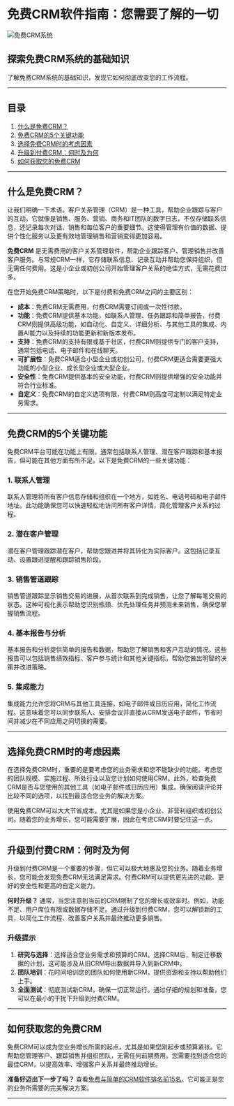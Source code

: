 # 免费CRM软件指南：您需要了解的一切

![免费CRM系统](https://github.com/user-attachments/assets/bc3acfb2-861c-4dd5-aaad-461edbe4e3ad)

## 探索免费CRM系统的基础知识

了解免费CRM系统的基础知识，发现它如何彻底改变您的工作流程。

---

## 目录

1. [什么是免费CRM？](#什么是免费crm)
2. [免费CRM的5个关键功能](#免费crm的5个关键功能)
3. [选择免费CRM时的考虑因素](#选择免费crm时的考虑因素)
4. [升级到付费CRM：何时及为何](#升级到付费crm何时及为何)
5. [如何获取您的免费CRM](#如何获取您的免费crm)

---

## 什么是免费CRM？

让我们明确一下术语。客户关系管理（CRM）是一种工具，帮助企业跟踪与客户的互动。它就像是销售、服务、营销、商务和IT团队的数字日志，不仅存储联系信息，还记录每次对话、销售和每位客户的重要细节。这使得管理有价值的数据、提供个性化服务以及更有效地管理销售和营销变得更加容易。

**免费CRM** 是无需费用的客户关系管理软件，帮助企业跟踪客户、管理销售并改善客户服务。与常规CRM一样，它存储联系信息、记录互动并帮助您保持组织，但无需任何费用。这是小企业或初创公司开始管理客户关系的绝佳方式，无需花费过多。

在您开始免费CRM策略时，以下是付费和免费CRM之间的主要区别：

- **成本**：免费CRM无需费用，付费CRM需要订阅或一次性付款。
- **功能**：免费CRM提供基本功能，如联系人管理、任务跟踪和简单报告，付费CRM则提供高级功能，如自动化、自定义、详细分析、与其他工具的集成、内置AI能力以及持续的功能更新和新版本发布。
- **支持**：免费CRM的支持有限或基于社区，付费CRM则提供专门的客户支持，通常包括电话、电子邮件和在线聊天。
- **可扩展性**：免费CRM适合小型企业或初创公司，付费CRM更适合需要更强大功能的小型企业、成长型企业或大型企业。
- **安全性**：免费CRM提供基本的安全功能，付费CRM则提供增强的安全功能并符合行业标准。
- **自定义**：免费CRM的自定义选项有限，付费CRM则高度可定制以满足特定业务需求。

---

## 免费CRM的5个关键功能

免费CRM平台可能在功能上有限。通常包括联系人管理、潜在客户跟踪和基本报告，但可能在其他方面有所不足。以下是免费CRM的一些关键功能：

### 1. 联系人管理

联系人管理将所有客户信息存储和组织在一个地方，如姓名、电话号码和电子邮件地址。此功能确保您可以快速轻松地访问所有客户详情，简化管理客户关系的过程。

### 2. 潜在客户管理

潜在客户管理跟踪潜在客户，帮助您跟进并将其转化为实际客户。这包括记录互动、设置跟进提醒和跟踪销售阶段。

### 3. 销售管道跟踪

销售管道跟踪显示销售交易的进展，从首次联系到完成销售，让您了解每笔交易的状态。这种可视化表示帮助您识别瓶颈、优先处理任务并预测未来销售，确保您掌握销售流程。

### 4. 基本报告与分析

基本报告和分析提供简单的报告和数据，帮助您了解销售和客户互动的情况。这些报告可以包括销售绩效指标、客户参与统计和其他关键指标，帮助您做出明智的决策并改进策略。

### 5. 集成能力

集成能力允许您将CRM与其他工具连接，如电子邮件或日历应用，简化工作流程。这意味着您可以同步联系人、安排会议并直接从CRM发送电子邮件，节省时间并减少在不同应用之间切换的需要。

---

## 选择免费CRM时的考虑因素

在选择免费CRM时，重要的是要考虑您的业务需求和您不能缺少的功能。考虑您的团队规模、实施过程、所处行业以及您计划如何使用CRM。此外，检查免费CRM是否与您使用的其他工具（如电子邮件或日历应用）集成。确保阅读评论并比较不同的选项，以找到最适合您业务的解决方案。

使用免费CRM可以大大节省成本，尤其是如果您是小企业、非营利组织或初创公司。随着您的业务增长，您可能需要扩展，因此在考虑CRM时要记住这一点。

---

## 升级到付费CRM：何时及为何

升级到付费CRM是一个重要的步骤，但它可以极大地惠及您的业务。随着业务增长，您可能会发现免费CRM无法满足需求。付费CRM可以提供更先进的功能、更好的安全性和更高的自定义能力。

**何时升级？** 通常，当您注意到当前的CRM限制了您的增长或效率时。例如，功能不足、用户席位有限或数据存储不足。通过升级到付费CRM，您可以解锁新的工具，以简化工作流程、改善客户关系并最终推动更多销售。

### 升级提示

1. **研究与选择**：选择适合您业务需求和预算的CRM。选择CRM后，制定迁移数据的计划，这可能涉及从旧CRM导出数据并导入到新CRM中。
2. **团队培训**：花时间培训您的团队如何使用新CRM，提供资源和支持以帮助他们上手。
3. **全面测试**：彻底测试新CRM，确保一切正常运行。通过仔细的规划和准备，您可以在最小的干扰下升级到付费CRM。

---

## 如何获取您的免费CRM

免费CRM可以成为您业务增长所需的起点，尤其是如果您刚起步或预算紧张。它帮助您管理客户、跟踪销售并组织团队，无需任何前期费用。您需要找到适合您的最佳CRM，以提高效率、增强客户关系并最终推动增长。

**准备好迈出下一步了吗？** 查看[免费与简单的CRM软件排名前15名](https://github.com/denab663/free-crm)。它可能正是您的业务所需要的完美解决方案。

---
